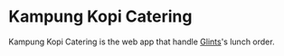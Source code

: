 # Kampung Kopi Catering
Kampung Kopi Catering is the web app that handle [Glints](https://glints.com)'s lunch order.